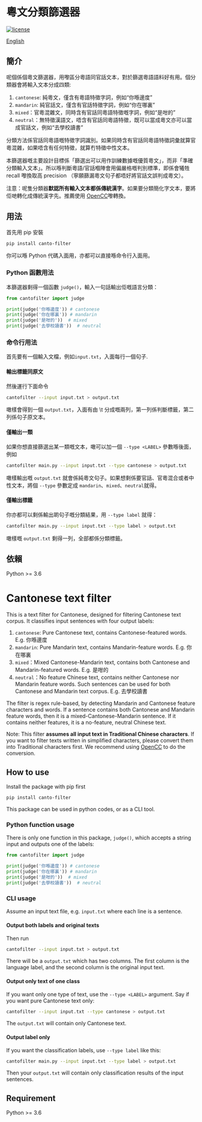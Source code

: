 # 粵文分類篩選器

[![license](https://img.shields.io/github/license/DAVFoundation/captain-n3m0.svg?style=flat-square)](https://github.com/DAVFoundation/captain-n3m0/blob/master/LICENSE)

[English](https://github.com/CanCLID/cantonese-classifier#cantonese-text-classifier)

## 簡介

呢個係個粵文篩選器，用嚟區分粵語同官話文本，對於篩選粵語語料好有用。個分類器會將輸入文本分成四類:

1. `cantonese`: 純粵文，僅含有粵語特徵字詞，例如“你喺邊度”
1. `mandarin`: 純官話文，僅含有官話特徵字詞，例如“你在哪裏”
1. `mixed`：官粵混雜文，同時含有官話同粵語特徵嘅字詞，例如“是咁的”
1. `neutral`：無特徵漢語文，唔含有官話同粵語特徵，既可以當成粵文亦可以當成官話文，例如“去學校讀書”

分類方法係官話同粵語嘅特徵字詞識別。如果同時含有官話同粵語特徵詞彙就算官粵混雜，如果唔含有任何特徵，就算冇特徵中性文本。

本篩選器嘅主要設計目標係「篩選出可以用作訓練數據嘅優質粵文」，而非「準確分類輸入文本」。所以喺判斷粵語/官話嗰陣會用偏嚴格嘅判別標準，即係會犧牲 recall 嚟換取高 precision （寧願篩漏粵文句子都唔好將官話文誤判成粵文）。

注意：呢隻分類器**默認所有輸入文本都係傳統漢字**。如果要分類簡化字文本，要將佢哋轉化成傳統漢字先。推薦使用 [OpenCC](https://github.com/BYVoid/OpenCC)嚟轉換。

## 用法

首先用 pip 安裝

```bash
pip install canto-filter
```

你可以喺 Python 代碼入面用，亦都可以直接喺命令行入面用。

### Python 函數用法

本篩選器剩得一個函數 `judge()`，輸入一句話輸出佢嘅語言分類：

```python
from cantofilter import judge

print(judge('你喺邊度')) # cantonese
print(judge('你在哪裏')) # mandarin
print(judge('是咁的'))  # mixed
print(judge('去學校讀書'))  # neutral
```

### 命令行用法

首先要有一個輸入文檔，例如`input.txt`，入面每行一個句子.

#### 輸出標籤同原文

然後運行下面命令

```bash
cantofilter --input input.txt > output.txt
```

噉樣會得到一個 `output.txt`，入面有由 \t 分成嘅兩列，第一列係判斷標籤，第二列係句子原文本。

#### 僅輸出一類

如果你想直接篩選出某一類嘅文本，噉可以加一個 `--type <LABEL>` 參數喺後面，例如

```bash
cantofilter main.py --input input.txt --type cantonese > output.txt
```

噉樣輸出嘅 `output.txt` 就會係純粵文句子。如果想剩係要官話、官粵混合或者中性文本，將個 `--type` 參數定成 `mandarin`、`mixed`、`neutral`就得。

#### 僅輸出標籤

你亦都可以剩係輸出啲句子嘅分類結果，用 `--type label` 就得：

```bash
cantofilter main.py --input input.txt --type label > output.txt
```

噉樣嘅 `output.txt` 剩得一列，全部都係分類標籤。

## 依賴

Python >= 3.6

# Cantonese text filter

This is a text filter for Cantonese, designed for filtering Cantonese text corpus. It classifies input sentences with four output labels:

1. `cantonese`: Pure Cantonese text, contains Cantonese-featured words. E.g. 你喺邊度
1. `mandarin`: Pure Mandarin text, contains Mandarin-feature words. E.g. 你在哪裏
1. `mixed`：Mixed Cantonese-Mandarin text, contains both Cantonese and Mandarin-featured words. E.g. 是咁的
1. `neutral`：No feature Chinese text, contains neither Cantonese nor Mandarin feature words. Such sentences can be used for both Cantonese and Mandarin text corpus. E.g. 去學校讀書

The filter is regex rule-based, by detecting Mandarin and Cantonese feature characters and words. If a sentence contains both Cantonese and Mandarin feature words, then it is a mixed-Cantonese-Mandarin sentence. If it contains neither features, it is a no-feature, neutral Chinese text.

Note: This filter **assumes all input text in Traditional Chinese characters**. If you want to filter texts written in simplified characters, please convert them into Traditional characters first. We recommend using [OpenCC](https://github.com/BYVoid/OpenCC) to do the conversion.

## How to use

Install the package with pip first

```bash
pip install canto-filter
```

This package can be used in python codes, or as a CLI tool.

### Python function usage

There is only one function in this package, `judge()`, which accepts a string input and outputs one of the labels:

```python
from cantofilter import judge

print(judge('你喺邊度')) # cantonese
print(judge('你在哪裏')) # mandarin
print(judge('是咁的'))  # mixed
print(judge('去學校讀書'))  # neutral
```

### CLI usage

Assume an input text file, e.g. `input.txt` where each line is a sentence.

#### Output both labels and original texts

Then run

```bash
cantofilter --input input.txt > output.txt
```

There will be a `output.txt` which has two columns. The first column is the language label, and the second column is the original input text.

#### Output only text of one class

If you want only one type of text, use the `--type <LABEL>` argument. Say if you want pure Cantonese text only:

```bash
cantofilter --input input.txt --type cantonese > output.txt
```

The `output.txt` will contain only Cantonese text.

#### Output label only

If you want the classification labels, use `--type label` like this:

```bash
cantofilter main.py --input input.txt --type label > output.txt
```

Then your `output.txt` will contain only classification results of the input sentences.

## Requirement

Python >= 3.6

